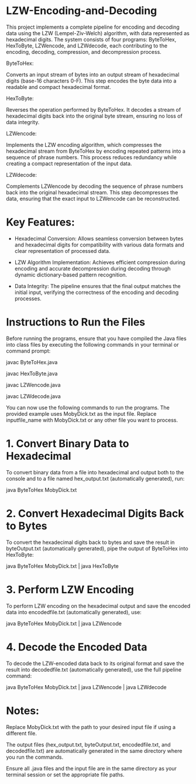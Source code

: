 # LZW-Encoding-and-Decoding
This project implements a complete pipeline for encoding and decoding data using the LZW (Lempel-Ziv-Welch) algorithm, with data represented as hexadecimal digits. The system consists of four programs: ByteToHex, HexToByte, LZWencode, and LZWdecode, each contributing to the encoding, decoding, compression, and decompression process.

ByteToHex:

Converts an input stream of bytes into an output stream of hexadecimal digits (base-16 characters 0-F). This step encodes the byte data into a readable and compact hexadecimal format.

HexToByte:

Reverses the operation performed by ByteToHex. It decodes a stream of hexadecimal digits back into the original byte stream, ensuring no loss of data integrity.

LZWencode:

Implements the LZW encoding algorithm, which compresses the hexadecimal stream from ByteToHex by encoding repeated patterns into a sequence of phrase numbers. This process reduces redundancy while creating a compact representation of the input data.

LZWdecode:

Complements LZWencode by decoding the sequence of phrase numbers back into the original hexadecimal stream. This step decompresses the data, ensuring that the exact input to LZWencode can be reconstructed.

# Key Features:

- Hexadecimal Conversion: Allows seamless conversion between bytes and hexadecimal digits for compatibility with various data formats and clear representation of processed data.

- LZW Algorithm Implementation: Achieves efficient compression during encoding and accurate decompression during decoding through dynamic dictionary-based pattern recognition.
  
- Data Integrity: The pipeline ensures that the final output matches the initial input, verifying the correctness of the encoding and decoding processes.


# Instructions to Run the Files

Before running the programs, ensure that you have compiled the Java files into class files by executing the following commands in your terminal or command prompt:

javac ByteToHex.java

javac HexToByte.java

javac LZWencode.java

javac LZWdecode.java

You can now use the following commands to run the programs. The provided example uses MobyDick.txt as the input file. Replace inputfile_name with MobyDick.txt or any other file you want to process.

# 1. Convert Binary Data to Hexadecimal
   
To convert binary data from a file into hexadecimal and output both to the console and to a file named hex_output.txt (automatically generated), run:


java ByteToHex MobyDick.txt

# 2. Convert Hexadecimal Digits Back to Bytes
   
To convert the hexadecimal digits back to bytes and save the result in byteOutput.txt (automatically generated), pipe the output of ByteToHex into HexToByte:

java ByteToHex MobyDick.txt | java HexToByte

# 3. Perform LZW Encoding
   
To perform LZW encoding on the hexadecimal output and save the encoded data into encodedfile.txt (automatically generated), use:

java ByteToHex MobyDick.txt | java LZWencode

# 4. Decode the Encoded Data
   
To decode the LZW-encoded data back to its original format and save the result into decodedfile.txt (automatically generated), use the full pipeline command:

java ByteToHex MobyDick.txt | java LZWencode | java LZWdecode

# Notes:

Replace MobyDick.txt with the path to your desired input file if using a different file.

The output files (hex_output.txt, byteOutput.txt, encodedfile.txt, and decodedfile.txt) are automatically generated in the same directory where you run the commands.

Ensure all .java files and the input file are in the same directory as your terminal session or set the appropriate file paths.


